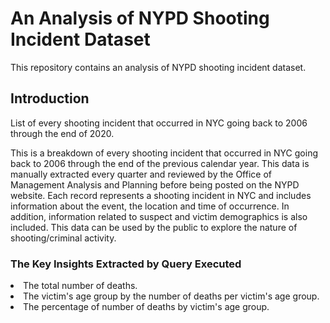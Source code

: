  <h1>An Analysis of NYPD Shooting Incident Dataset</h1>
 
 This repository contains an analysis of NYPD shooting incident dataset.

 <h2>Introduction</h2>
 
 List of every shooting incident that occurred in NYC going back to 2006 through the end of 2020.

This is a breakdown of every shooting incident that occurred in NYC going back to 2006 through the end of the previous calendar year. This data is manually extracted every quarter and reviewed by the Office of Management Analysis and Planning before being posted on the NYPD website. Each record represents a shooting incident in NYC and includes information about the event, the location and time of occurrence. In addition, information related to suspect and victim demographics is also included. This data can be used by the public to explore the nature of shooting/criminal activity.
 
 <h3>The Key Insights Extracted by Query Executed</h3>
 
 <li>The total number of deaths.</li>
 <li>The victim's age group by the number of deaths per victim's age group.</li>
 <li>The percentage of number of deaths by victim's age group.</li>
